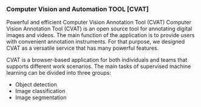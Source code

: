 ### **Computer Vision and Automation TOOL [CVAT]**

Powerful and efficient Computer Vision Annotation Tool (CVAT)
Computer Vision Annotation Tool (CVAT) is an open source tool for annotating digital images and videos. The main function of the application is to provide users with convenient annotation instruments. For that purpose, we designed CVAT as a versatile service that has many powerful features.

CVAT is a browser-based application for both individuals and teams that supports different work scenarios. The main tasks of supervised machine learning can be divided into three groups:

*   Object detection
*   Image classification
*   Image segmentation